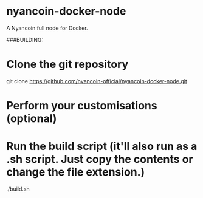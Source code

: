# nyancoin-docker-node
A Nyancoin full node for Docker.


###BUILDING:

# Clone the git repository
git clone https://github.com/nyancoin-official/nyancoin-docker-node.git

# Perform your customisations (optional)

# Run the build script (it'll also run as a .sh script. Just copy the contents or change the file extension.)
./build.sh

